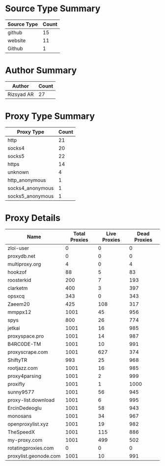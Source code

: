 # Source Type Summary

| Source Type | Count |
|-------------|-------|
| github | 15 |
| website | 11 |
| Github | 1 |


# Author Summary

| Author | Count |
|--------|-------|
| Rizsyad AR | 27 |


# Proxy Type Summary

| Proxy Type | Count |
|------------|-------|
| http | 21 |
| socks4 | 20 |
| socks5 | 22 |
| https | 14 |
| unknown | 4 |
| http_anonymous | 1 |
| socks4_anonymous | 1 |
| socks5_anonymous | 1 |


# Proxy Details

| Name | Total Proxies | Live Proxies | Dead Proxies |
|------|---------------|--------------|---------------|
| zloi-user | 0 | 0 | 0 |
| proxydb.net | 0 | 0 | 0 |
| multiproxy.org | 4 | 0 | 4 |
| hookzof | 88 | 5 | 83 |
| roosterkid | 200 | 7 | 193 |
| clarketm | 400 | 3 | 397 |
| opsxcq | 343 | 0 | 343 |
| Zaeem20 | 425 | 108 | 317 |
| mmppx12 | 1001 | 45 | 956 |
| spys | 800 | 26 | 774 |
| jetkai | 1001 | 16 | 985 |
| proxyspace.pro | 1001 | 14 | 987 |
| B4RC0DE-TM | 1001 | 10 | 991 |
| proxyscrape.com | 1001 | 627 | 374 |
| ShiftyTR | 993 | 25 | 968 |
| rootjazz.com | 1001 | 16 | 985 |
| proxy4parsing | 1001 | 2 | 999 |
| proxifly | 1001 | 1 | 1000 |
| sunny9577 | 1001 | 56 | 945 |
| proxy-list.download | 1001 | 6 | 995 |
| ErcinDedeoglu | 1001 | 58 | 943 |
| monosans | 1001 | 34 | 967 |
| openproxylist.xyz | 1001 | 19 | 982 |
| TheSpeedX | 1001 | 115 | 886 |
| my-proxy.com | 1001 | 499 | 502 |
| rotatingproxies.com | 0 | 0 | 0 |
| proxylist.geonode.com | 1001 | 10 | 991 |

